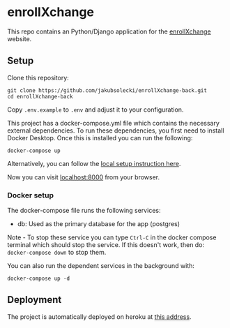 # enrollXchange
This repo contains an Python/Django application for the [enrollXchange](https://enrollxchange.herokuapp.com/) website.

## Setup
Clone this repository:
```shell script
git clone https://github.com/jakubsolecki/enrollXchange-back.git
cd enrollXchange-back
```
Copy `.env.example` to `.env` and adjust it to your configuration.

This project has a docker-compose.yml file which contains the necessary external dependencies. To run these dependencies, you first need to install Docker Desktop. Once this is installed you can run the following:
```shell script
docker-compose up
```
Alternatively, you can follow the [local setup instruction here](https://github.com/jakubsolecki/enrollXchange/tree/main/docs/local_setup.md).

Now you can visit [localhost:8000](127.0.0.1:8000) from your browser.

### Docker setup
The docker-compose file runs the following services:
- db: Used as the primary database for the app (postgres)

Note - To stop these service you can type `Ctrl-C` in the docker compose terminal which should stop the service. If this doesn't work, then do: `docker-compose down` to stop them.

You can also run the dependent services in the background with:
```shell script
docker-compose up -d
```

## Deployment
The project is automatically deployed on heroku at [this address](https://enrollxchange.herokuapp.com/).
